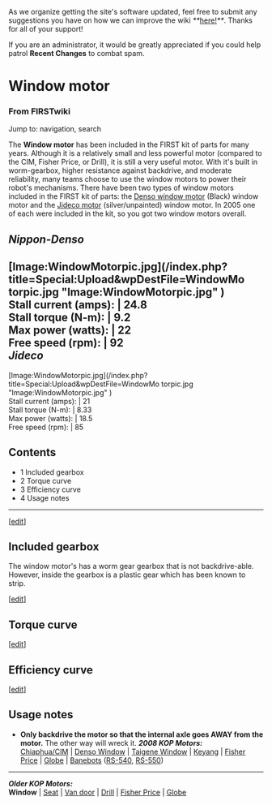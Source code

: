 As we organize getting the site's software updated, feel free to submit any
suggestions you have on how we can improve the wiki
_**_[here!](/index.php/User:Hallry/Suggestions "User:Hallry/Suggestions"
)_**_. Thanks for all of your support!

If you are an administrator, it would be greatly appreciated if you could help
patrol **Recent Changes** to combat spam.

# Window motor

### From FIRSTwiki

Jump to: navigation, search

The **Window motor** has been included in the FIRST kit of parts for many
years. Although it is a relatively small and less powerful motor (compared to
the CIM, Fisher Price, or Drill), it is still a very useful motor. With it's
built in worm-gearbox, higher resistance against backdrive, and moderate
reliability, many teams choose to use the window motors to power their robot's
mechanisms. There have been two types of window motors included in the FIRST
kit of parts: the [Denso window motor](/index.php/Denso_window_motor "Denso
window motor" ) (Black) window motor and the [Jideco
motor](/index.php?title=Jideco_motor&action=edit "Jideco motor" )
(silver/unpainted) window motor. In 2005 one of each were included in the kit,
so you got two window motors overall.

_Nippon-Denso_  
---  
[Image:WindowMotorpic.jpg](/index.php?title=Special:Upload&wpDestFile=WindowMo
torpic.jpg "Image:WindowMotorpic.jpg" )  
Stall current (amps): | 24.8  
Stall torque (N-m): | 9.2  
Max power (watts): | 22  
Free speed (rpm): | 92  
_Jideco_  
---  
[Image:WindowMotorpic.jpg](/index.php?title=Special:Upload&wpDestFile=WindowMo
torpic.jpg "Image:WindowMotorpic.jpg" )  
Stall current (amps): | 21  
Stall torque (N-m): | 8.33  
Max power (watts): | 18.5  
Free speed (rpm): | 85  
  
## Contents

  * 1 Included gearbox
  * 2 Torque curve
  * 3 Efficiency curve
  * 4 Usage notes  
---  
  
[[edit](/index.php?title=Window_motor&action=edit&section=1 "Edit section:
Included gearbox" )]

## Included gearbox

The window motor's has a worm gear gearbox that is not backdrive-able.
However, inside the gearbox is a plastic gear which has been known to strip.

[[edit](/index.php?title=Window_motor&action=edit&section=2 "Edit section:
Torque curve" )]

## Torque curve

[[edit](/index.php?title=Window_motor&action=edit&section=3 "Edit section:
Efficiency curve" )]

## Efficiency curve

[[edit](/index.php?title=Window_motor&action=edit&section=4 "Edit section:
Usage notes" )]

## Usage notes

  * **Only backdrive the motor so that the internal axle goes AWAY from the motor.** The other way will wreck it. 
_**2008 KOP Motors:**_  
[Chiaphua/CIM](/index.php/CIM_motor "CIM motor" ) | [Denso
Window](/index.php/Denso_window_motor "Denso window motor" ) | [Taigene
Window](/index.php?title=Taigene_window_motor&action=edit "Taigene window
motor" ) | [Keyang](/index.php?title=Keyang_motor&action=edit "Keyang motor" )
| [Fisher Price](/index.php/Fisher_Price_motor "Fisher Price motor" ) |
[Globe](/index.php/Globe_motor "Globe motor" ) |
[Banebots](/index.php/Banebots_motor "Banebots motor" )
([RS-540](/index.php?title=RS-540_Banebots_motor&action=edit "RS-540 Banebots
motor" ), [RS-550](/index.php/RS-550_Banebots_motor "RS-550 Banebots motor" ))  
---  
_**Older KOP Motors:**_  
**Window** | [Seat](/index.php?title=Seat_motor&action=edit "Seat motor" ) | [Van door](/index.php/Van_door_motor "Van door motor" ) | [Drill](/index.php/Drill_motor "Drill motor" ) | [Fisher Price](/index.php/Fisher_Price_motor "Fisher Price motor" ) | [Globe](/index.php/Globe_motor "Globe motor" )  
  
